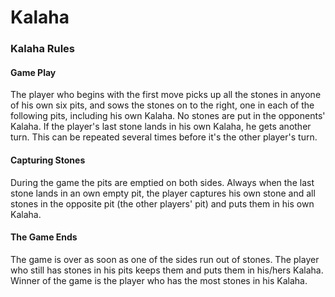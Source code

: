 # Kalaha

### Kalaha Rules

#### Game Play
The player who begins with the first move picks up all the stones in anyone of his own six pits, and sows the stones on to the right, one in each of the following pits, including his own Kalaha. No stones are put in the opponents' Kalaha. If the player's last stone lands in his own Kalaha, he gets another turn. This can be repeated several times before it's the other player's turn.


#### Capturing Stones
During the game the pits are emptied on both sides. Always when the last stone lands in an own empty pit, the player captures his own stone and all stones in the opposite pit (the other players' pit) and puts them in his own Kalaha.


#### The Game Ends
The game is over as soon as one of the sides run out of stones. The player who still has stones in his pits keeps them and puts them in his/hers Kalaha. Winner of the game is the player who has the most stones in his Kalaha.